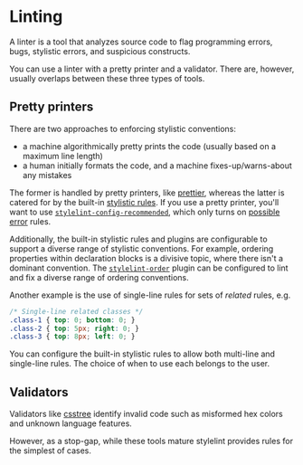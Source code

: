 # Linting

A linter is a tool that analyzes source code to flag programming errors, bugs, stylistic errors, and suspicious constructs.

You can use a linter with a pretty printer and a validator. There are, however, usually overlaps between these three types of tools.

## Pretty printers

There are two approaches to enforcing stylistic conventions:

- a machine algorithmically pretty prints the code (usually based on a maximum line length)
- a human initially formats the code, and a machine fixes-up/warns-about any mistakes

The former is handled by pretty printers, like [prettier](https://github.com/prettier/prettier), whereas the latter is catered for by the built-in [stylistic rules](../user-guide/rules/list.md#stylistic-issues). If you use a pretty printer, you'll want to use [`stylelint-config-recommended`](https://github.com/stylelint/stylelint-config-recommended), which only turns on [possible error](../user-guide/rules/list.md#possible-errors) rules.

Additionally, the built-in stylistic rules and plugins are configurable to support a diverse range of stylistic conventions. For example, ordering properties within declaration blocks is a divisive topic, where there isn't a dominant convention. The [`stylelint-order`](https://www.npmjs.com/package/stylelint-order) plugin can be configured to lint and fix a diverse range of ordering conventions.

Another example is the use of single-line rules for sets of _related_ rules, e.g.

<!-- prettier-ignore -->
```css
/* Single-line related classes */
.class-1 { top: 0; bottom: 0; }
.class-2 { top: 5px; right: 0; }
.class-3 { top: 8px; left: 0; }
```

You can configure the built-in stylistic rules to allow both multi-line and single-line rules. The choice of when to use each belongs to the user.

## Validators

Validators like [csstree](https://github.com/csstree/csstree) identify invalid code such as misformed hex colors and unknown language features.

However, as a stop-gap, while these tools mature stylelint provides rules for the simplest of cases.

